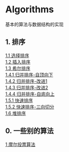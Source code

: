 # Algorithms
基本的算法与数据结构的实现
## 1. 排序
[1.1 选择排序](https://github.com/SwitHaoy/Algorithms/blob/master/src/main/java/sort/selection/SelectionSort.java)<br />
[1.2 插入排序](https://github.com/SwitHaoy/Algorithms/blob/master/src/main/java/sort/insertion/InsertionSort.java)<br />
[1.3 希尔排序](https://github.com/SwitHaoy/Algorithms/blob/master/src/main/java/sort/insertion/ShellSort.java)<br />
[1.4.1 归并排序-自顶向下](https://github.com/SwitHaoy/Algorithms/blob/master/src/main/java/sort/mergeSort/MergeSort.java)<br />
[1.4.2 归并排序-改进1](https://github.com/SwitHaoy/Algorithms/blob/master/src/main/java/sort/mergeSort/MergeSortWithoutCopy.java)<br />
[1.4.3 归并排序-改进2](https://github.com/SwitHaoy/Algorithms/blob/master/src/main/java/sort/mergeSort/MergeSortImprove.java)<br />
[1.4.4 归并排序-自底向上](https://github.com/SwitHaoy/Algorithms/blob/master/src/main/java/sort/mergeSort/MergeSortBottomUp.java)<br />
[1.5.1 快速排序](https://github.com/SwitHaoy/Algorithms/blob/master/src/main/java/sort/quickSort/QuickSort.java)<br />
[1.5.2 快速排序-三向切分](https://github.com/SwitHaoy/Algorithms/blob/master/src/main/java/sort/quickSort/QuickSortThreeWayCut.java)<br />
[1.6 堆排序](https://github.com/SwitHaoy/Algorithms/blob/master/src/main/java/sort/selection/HeapSort.java)<br />

## 0. 一些别的算法
[1 摩尔投票算法](https://github.com/SwitHaoy/Algorithms/blob/master/src/main/java/algorithms/MooreVoting.java)<br />

